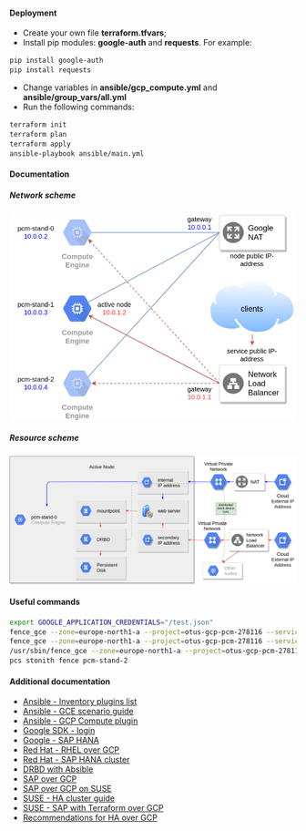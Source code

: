 #### Deployment
- Create your own file **terraform.tfvars**;
- Install pip modules: **google-auth** and **requests**. For example:
```bash
pip install google-auth
pip install requests
```
- Change variables in **ansible/gcp_compute.yml** and **ansible/group_vars/all.yml**
- Run the following commands:
```bash
terraform init
terraform plan
terraform apply
ansible-playbook ansible/main.yml
```
#### Documentation
##### Network scheme
![](docs/gcp.png)
##### Resource scheme
![](docs/pcm.png)

#### Useful commands
```bash
export GOOGLE_APPLICATION_CREDENTIALS="/test.json"
fence_gce --zone=europe-north1-a --project=otus-gcp-pcm-278116 --serviceaccount=/gcloud_service_account.json -o list -vvv
fence_gce --zone=europe-north1-a --project=otus-gcp-pcm-278116 --serviceaccount=/gcloud_service_account.json --plug="pcm-stand-2"
/usr/sbin/fence_gce --zone=europe-north1-a --project=otus-gcp-pcm-278116 --serviceaccount=/gcloud_service_account.json -o list -vvv
pcs stonith fence pcm-stand-2
```

#### Additional documentation
- [Ansible - Inventory plugins list](https://docs.ansible.com/ansible/latest/plugins/inventory.html#plugin-list)
- [Ansible - GCE scenario guide](https://docs.ansible.com/ansible/latest/scenario_guides/guide_gce.html)
- [Ansible - GCP Compute plugin](https://docs.ansible.com/ansible/latest/plugins/inventory/gcp_compute.html)
- [Google SDK - login](https://cloud.google.com/sdk/gcloud/reference/auth/application-default/login)
- [Google - SAP HANA](https://cloud.google.com/solutions/sap/docs/sap-hana-ha-config-rhel)
- [Red Hat - RHEL over GCP](https://access.redhat.com/documentation/en-us/red_hat_enterprise_linux/8/html/deploying_red_hat_enterprise_linux_8_on_public_cloud_platforms/configuring-rhel-ha-on-gcp_deploying-a-virtual-machine-on-aws)
- [Red Hat - SAP HANA cluster](https://access.redhat.com/articles/3004101)
- [DRBD with Absible](https://github.com/mrlesmithjr/ansible-drbd)
- [SAP over GCP](https://medium.com/@stotapally/high-availability-for-sap-applications-on-google-cloud-platform-64d66db5989e)
- [SAP over GCP on SUSE](https://medium.com/@stotapally/high-availability-for-sap-hana-scale-up-on-suse-on-gcp-4f37173be04b)
- [SUSE - HA cluster guide](https://documentation.suse.com/sles-sap/15-SP1/html/SLES4SAP-guide/cha-s4s-cluster.html)
- [SUSE - SAP with Terraform over GCP](https://github.com/SUSE/ha-sap-terraform-deployments/tree/master/gcp)
- [Recommendations for HA over GCP](https://medium.com/google-cloud/recommendations-for-high-availability-failover-on-google-compute-engine-f4ff409fcf10)
